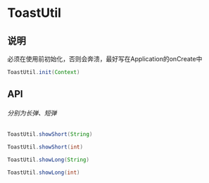 # ToastUtil
## 说明
必须在使用前初始化，否则会奔溃，最好写在Application的onCreate中

```JAVA
ToastUtil.init(Context)
```
## API
###### 分别为长弹、短弹

```JAVA
ToastUtil.showShort(String)  

ToastUtil.showShort(int)  

ToastUtil.showLong(String)  

ToastUtil.showLong(int)
```